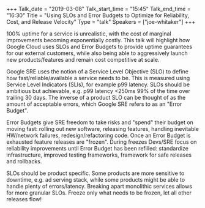+++
Talk_date = "2019-03-08"
Talk_start_time = "15:45"
Talk_end_time = "16:30"
Title = "Using SLOs and Error Budgets to Optimize for Reliability, Cost, and Release Velocity"
Type = "talk"
Speakers = ["joe-whitaker"]
+++

100% uptime for a service is unrealistic, with the cost of marginal improvements becoming exponentially costly. This talk will highlight how Google Cloud uses SLOs and Error Budgets to provide uptime guarantees for our external customers, while also being able to aggressively launch new products/features and remain cost competitive at scale. 
 
Google SRE uses the notion of a Service Level Objective (SLO) to define how fast/reliable/available a service needs to be. This is measured using Service Level Indicators (SLIs), for example p99 latency. SLOs should be ambitious but achievable, e.g. p99 latency <250ms 99% of the time over trailing 30 days. The inverse of a product SLO can be thought of as the amount of acceptable errors, which Google SRE refers to as an "Error Budget". 

Error Budgets give SRE freedom to take risks and "spend" their budget on moving fast: rolling out new software, releasing features, handling inevitable HW/network failures, redesign/refactoring code. Once an Error Budget is exhausted feature releases are "frozen". During freezes Devs/SRE focus on reliability improvements until Error Budget has been refilled: standardize infrastructure, improved testing frameworks, framework for safe releases and rollbacks.

SLOs should be product specific. Some products are more sensitive to downtime, e.g. ad serving stack, while some products might be able to handle plenty of errors/latency. Breaking apart monolithic services allows for more granular SLOs. Freeze only what needs to be frozen, let all other releases flow!
